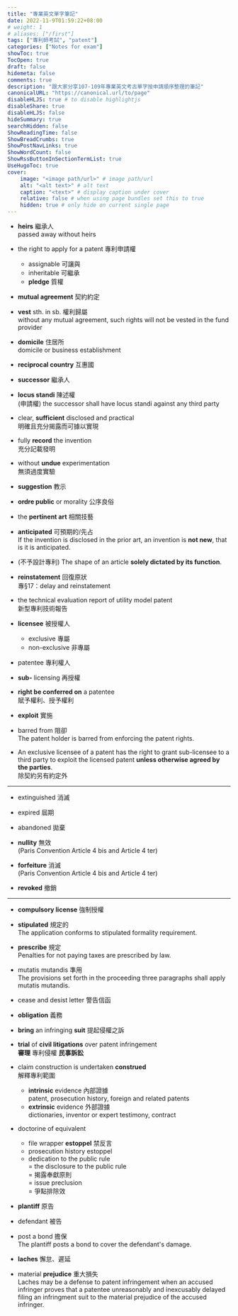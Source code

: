 ```yaml
---
title: "專業英文單字筆記"
date: 2022-11-9T01:59:22+08:00
# weight: 1
# aliases: ["/first"]
tags: ["專利師考試", "patent"]
categories: ["Notes for exam"]
showToc: true
TocOpen: true
draft: false
hidemeta: false
comments: true
description: "跟大家分享107-109年專業英文考古單字按申請順序整理的筆記"
canonicalURL: "https://canonical.url/to/page"
disableHLJS: true # to disable highlightjs
disableShare: true
disableHLJS: false
hideSummary: true
searchHidden: false
ShowReadingTime: false
ShowBreadCrumbs: true
ShowPostNavLinks: true
ShowWordCount: false
ShowRssButtonInSectionTermList: true
UseHugoToc: true
cover:
    image: "<image path/url>" # image path/url
    alt: "<alt text>" # alt text
    caption: "<text>" # display caption under cover
    relative: false # when using page bundles set this to true
    hidden: true # only hide on current single page
---
```

- **heirs** 繼承人  
passed away without heirs

- the right to apply for a patent 專利申請權  
    - assignable 可讓與 
    - inheritable 可繼承
    - **pledge** 質權

- **mutual agreement** 契約約定  

- **vest** sth. in sb. 權利歸屬  
without any mutual agreement, such rights will not be vested in the fund provider

- **domicile** 住居所  
domicile or business establishment

- **reciprocal country** 互惠國

- **successor** 繼承人

- **locus standi** 陳述權  
(申請權) the successor shall have locus standi against any third party

- clear, **sufficient** disclosed and practical  
明確且充分揭露而可據以實現

- fully **record** the invention  
充分記載發明

- without **undue** experimentation  
無須過度實驗

- **suggestion** 教示

- **ordre public** or morality 公序良俗

- the **pertinent art** 相關技藝

- **anticipated** 可預期的/先占  
If the invention is disclosed in the prior art, an invention is __not new__, that is it is anticipated. 

- (不予設計專利) The shape of an article **solely dictated by its function**. 

- **reinstatement** 回復原狀  
專§17：delay and reinstatement

- the technical evaluation report of utility model patent  
新型專利技術報告

- **licensee** 被授權人
    - exclusive 專屬
    - non-exclusive 非專屬

- patentee 專利權人

- **sub\-** licensing 再授權

- **right be conferred on** a patentee  
賦予權利、授予權利

- **exploit** 實施

- barred from 阻卻  
The patent holder is barred from enforcing the patent rights. 

- An exclusive licensee of a patent has the right to grant sub-licensee to a third party to exploit the licensed patent **unless otherwise agreed by the parties**.   
除契約另有約定外

---

- extinguished 消滅

- expired 屆期

- abandoned 拋棄

- **nullity** 無效  
(Paris Convention Article 4 bis and Article 4 ter)

- **forfeiture** 消滅  
(Paris Convention Article 4 bis and Article 4 ter)

- **revoked** 撤銷

---

- **compulsory license** 強制授權

- **stipulated** 規定的  
The application conforms to stipulated formality requirement. 

- **prescribe** 規定  
Penalties for not paying taxes are prescribed by law. 

- mutatis mutandis 準用  
The provisions set forth in the proceeding three paragraphs shall apply mutatis mutandis. 

- cease and desist letter 警告信函

- **obligation** 義務

- **bring** an infringing **suit** 提起侵權之訴

- **trial** of **civil litigations** over patent infringement  
__審理__ 專利侵權 __民事訴訟__

- claim construction is undertaken **construed**  
解釋專利範圍
    - **intrinsic** evidence 內部證據  
    patent, prosecution history, foreign and related patents
    - **extrinsic** evidence 外部證據  
    dictionaries, inventor or expert testimony, contract

- doctorine of equivalent
    - file wrapper **estoppel** 禁反言
    - prosecution history estoppel
    - dedication to the public rule  
    = the disclosure to the public rule  
    = 揭露奉獻原則  
    = issue preclusion  
    = 爭點排除效

- **plantiff** 原告

- defendant 被告

- post a bond 擔保  
The plantiff posts a bond to cover the defendant's damage. 

- **laches** 懈怠、遲延
- material **prejudice** 重大損失  
Laches may be a defense to patent infringement when an accused infringer proves that a patentee unreasonably and inexcusably delayed filing an infringment suit to the material prejudice of the accused infringer. 